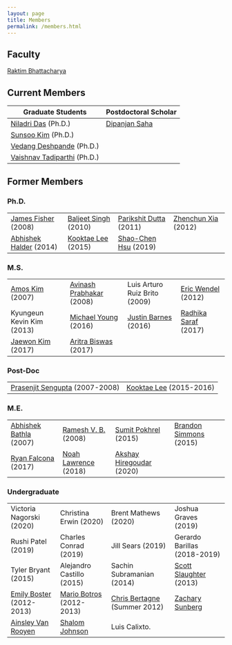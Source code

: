 ```yaml
---
layout: page
title: Members
permalink: /members.html
---
```


## Faculty
[Raktim Bhattacharya](http://engineering.tamu.edu/aerospace/people/rbhattacharya)
<!--- [Full CV](/pdfs/raktim-cv.pdf) -->

## Current Members

|Graduate Students|Postdoctoral Scholar|
|-|-|
|[Niladri Das](https://www.linkedin.com/in/niladri-das) (Ph.D.) | [Dipanjan Saha](http://linkedin.com/in/dipanjan-saha-37b53829)
|[Sunsoo Kim](https://www.linkedin.com/in/sunsoo-kim-1222a511b) (Ph.D.)
|[Vedang Deshpande](https://www.linkedin.com/in/vedang-deshpande) (Ph.D.)
|[Vaishnav Tadiparthi](https://www.linkedin.com/in/vaishnav-tadiparthi-0453b923) (Ph.D.)


## Former Members
 
### Ph.D.
|||||
|-|-|-|-|
|[James Fisher](https://www.linkedin.com/in/james-fisher-0ba9798b) (2008) |  [Baljeet Singh](hhttps://www.linkedin.com/in/baljeet-singh-9039b818) (2010) | [Parikshit Dutta](https://www.linkedin.com/in/parikshit-dutta-7a862b13) (2011) | [Zhenchun Xia](http://www.linkedin.com/pub/zhenchun-xia/10/633/129) (2012) | 
|[Abhishek Halder](https://www.abhishekhalder.org) (2014) | [Kooktae Lee](https://sites.google.com/view/kooktaelee) (2015) | [Shao-Chen Hsu](https://www.linkedin.com/in/shaochenhsu) (2019) |

### M.S.
|||||
|-|-|-|-|
[Amos Kim](http://www.linkedin.com/pub/amos-kim/2b/63a/69) (2007) | [Avinash Prabhakar](http://www.linkedin.com/pub/avinash-prabhakar/4/3b3/464) (2008) | Luis Arturo Ruiz Brito (2009) | [Eric Wendel](http://www.linkedin.com/in/ericdbw) (2012) |
|Kyungeun Kevin Kim (2013) | [Michael Young](http://www.linkedin.com/pub/michael-young/76/119/738?trk=pub-pbmap) (2016) | [Justin Barnes](https://www.linkedin.com/in/justinbarnes2013) (2016) | [Radhika Saraf](https://in.linkedin.com/in/radhika-saraf-93232498) (2017) |
[Jaewon Kim](https://www.linkedin.com/in/jwkim8804) (2017) | [Aritra Biswas](https://www.linkedin.com/in/aritrabiswas) (2017)

### Post-Doc
|||
|-|-|
[Prasenjit Sengupta](http://www.linkedin.com/in/prasenjitsengupta) (2007-2008) | [Kooktae Lee](https://sites.google.com/view/kooktaelee) (2015-2016)


### M.E.
|||||
|-|-|-|-|
[Abhishek Bathla](https://www.linkedin.com/in/abhishekbathla) (2007) |  [Ramesh V. B.](https://www.linkedin.com/in/vbramesh) (2008) | [Sumit Pokhrel](https://www.linkedin.com/in/sumit-pokhrel-a60a7a66) (2015) | [Brandon Simmons](https://www.linkedin.com/in/brandon-simmons-928637b2) (2015) | [Paul Edward](https://www.linkedin.com/in/pauldedward) (2015)| 
|[Ryan Falcona](https://www.linkedin.com/in/ryan-falcona-952316146/) (2017) | [Noah Lawrence](https://www.linkedin.com/in/noah-lawrence-abab34171) (2018) | [Akshay Hiregoudar](https://www.linkedin.com/in/akshay-hiregoudar/) (2020)

### Undergraduate 
|||||
|-|-|-|-|
Victoria Nagorski (2020) | Christina Erwin (2020) | Brent Mathews (2020) | Joshua Graves (2019) | 
Rushi Patel (2019) | Charles Conrad (2019) | Jill Sears (2019) | Gerardo Barillas (2018-2019) |
Tyler Bryant (2015) | Alejandro Castillo (2015) | Sachin Subramanian (2014) | [Scott Slaughter](http://www.linkedin.com/pub/scott-slaughter/31/4a9/ba0) (2013) |
|[Emily Boster](http://www.linkedin.com/pub/emily-boster/80/183/b89) (2012-2013) | [Mario Botros](http://www.linkedin.com/pub/mario-botros/51/6b2/559) (2012-2013) | [Chris Bertagne](http://www.linkedin.com/pub/christopher-bertagne/63/2b9/711) (Summer 2012) | [Zachary Sunberg](http://www.linkedin.com/pub/zachary-sunberg/24/669/540) |
|[Ainsley Van Rooyen](http://www.linkedin.com/pub/ainsley-van-rooyen/32/59b/715)| [Shalom Johnson](http://www.linkedin.com/pub/shalom-johnson/25/135/55) | Luis Calixto.


